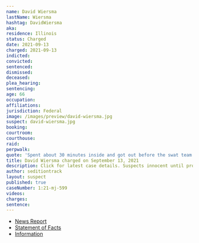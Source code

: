 ```yaml
---
name: David Wiersma
lastName: Wiersma
hashtag: DavidWiersma
aka:
residence: Illinois
status: Charged
date: 2021-09-13
charged: 2021-09-13
indicted:
convicted:
sentenced:
dismissed:
deceased:
plea_hearing:
sentencing:
age: 66
occupation:
affiliations:
jurisdiction: Federal
image: /images/preview/david-wiersma.jpg
suspect: david-wiersma.jpg
booking:
courtroom:
courthouse:
raid:
perpwalk:
quote: 'Spent about 30 minutes inside and got out before the swat team went in.'
title: David Wiersma charged on September 13, 2021
description: Click for latest case details. Suspects innocent until proven guilty.
author: seditiontrack
layout: suspect
published: true
caseNumber: 1:21-mj-599
videos:
charges:
sentence:
---
```

- [News Report](https://chicago.suntimes.com/crime/2021/9/21/22686870/like-going-shopping-mall-two-arrested-suburbs-alleged-role-us-capitol-breach)
- [Statement of Facts](https://www.justice.gov/usao-dc/case-multi-defendant/file/1434616/download)
- [Information](https://extremism.gwu.edu/sites/g/files/zaxdzs2191/f/David%20Wiersma%20and%20Dawn%20Frankowski%20Information.pdf)

